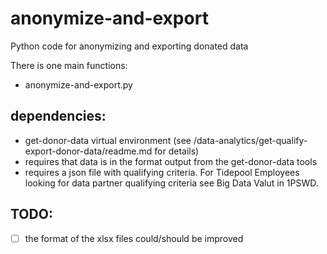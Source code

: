 # anonymize-and-export
Python code for anonymizing and exporting donated data

There is one main functions:
* anonymize-and-export.py

## dependencies:
* get-donor-data virtual environment (see /data-analytics/get-qualify-export-donor-data/readme.md for details)
* requires that data is in the format output from the get-donor-data tools
* requires a json file with qualifying criteria. For Tidepool Employees looking for
data partner qualifying criteria see Big Data Valut in 1PSWD.

## TODO:
- [ ] the format of the xlsx files could/should be improved 
